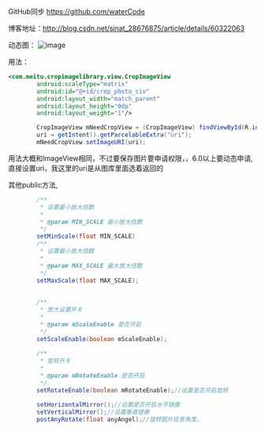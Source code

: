 

GitHub同步
https://github.com/waterCode

博客地址：http://blog.csdn.net/sinat_28676875/article/details/60322063

动态图：
![image](https://github.com/waterCode/CropImageProject/blob/master/app/src/main/assets/ezgif.com-video-to-gif.gif)

用法：
```xml
<com.meitu.cropimagelibrary.view.CropImageView
        android:scaleType="matrix"
        android:id="@+id/crop_photo_civ"
        android:layout_width="match_parent"
        android:layout_height="0dp"
        android:layout_weight="1"/>
```
```java
        CropImageView mNeedCropView = (CropImageView) findViewById(R.id.crop_photo_civ);
        uri = getIntent().getParcelableExtra("uri");
        mNeedCropView.setImageURI(uri);
```
用法大概和ImageView相同，不过要保存图片要申请权限，，6.0以上要动态申请,直接设置uri，我这里的uri是从图库里面选着返回的

其他public方法,
```java
        /**
         * 设置最小放大倍数
         *
         * @param MIN_SCALE 最小放大倍数
         */
        setMinScale(float MIN_SCALE)
        /**
         * 设置最小放大倍数
         *
         * @param MAX_SCALE 最大放大倍数
         */
        setMaxScale(float MAX_SCALE);
    
    
        /**
         * 放大设置开关
         *
         * @param mScaleEnable 是否开启
         */
        setScaleEnable(boolean mScaleEnable);
    
        /**
         * 旋转开关
         *
         * @param mRotateEnable 是否开启
         */
        setRotateEnable(boolean mRotateEnable);//设置是否开启旋转
           
        setHorizontalMirror();//设置是否开启水平镜像
        setVerticalMirror();//设置垂直镜像
        postAnyRotate(float anyAngel);//旋转图片任意角度， 
```